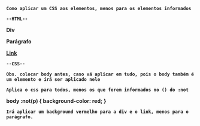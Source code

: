 <strong>

    Como aplicar um CSS aos elementos, menos para os elementos informados

    --HTML--

<div>Div</div>

<p>Parágrafo</p>

<a href="">Link</a>


    --CSS--

    Obs. colocar body antes, caso vá aplicar em tudo, pois o body também é um elemento e irá ser aplicado nele 

    Aplica o css para todos, menos os que forem informados no () do :not 

body :not(p) {
    background-color: red;
}

    Irá aplicar um background vermelho para a div e o link, menos para o parágrafo.

</strong>